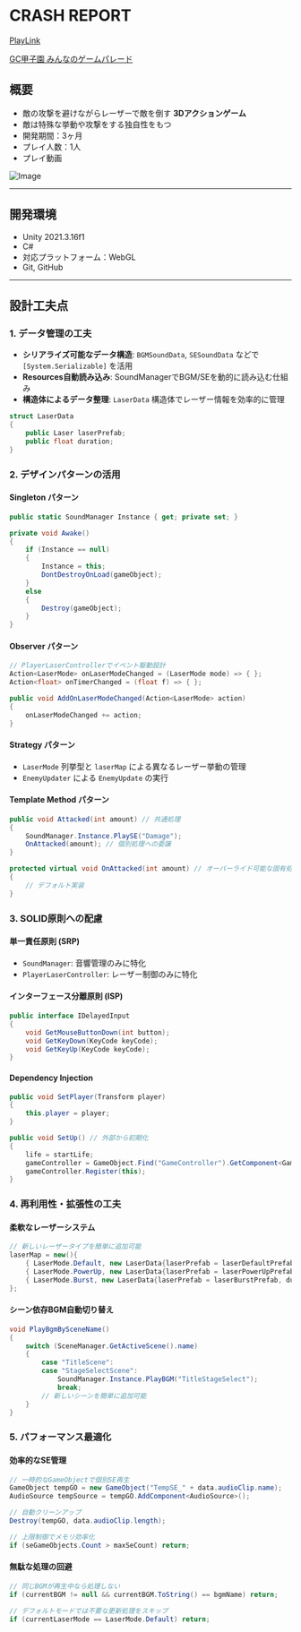 # CRASH REPORT

[PlayLink](https://unityroom.com/games/crash_report)

[GC甲子園 みんなのゲームパレード](https://gameparade.creators-guild.com/works/3163)

## 概要
- 敵の攻撃を避けながらレーザーで敵を倒す **3Dアクションゲーム**
- 敵は特殊な挙動や攻撃をする独自性をもつ
- 開発期間：3ヶ月
- プレイ人数：1人
- プレイ動画


![Image](https://github.com/user-attachments/assets/6777b44c-cb42-43f6-b556-7d7d729f28db)

---

## 開発環境
- Unity 2021.3.16f1
- C#  
- 対応プラットフォーム：WebGL
- Git, GitHub

---

##  **設計工夫点**

### **1. データ管理の工夫**
- **シリアライズ可能なデータ構造**: `BGMSoundData`, `SESoundData` などで `[System.Serializable]` を活用
- **Resources自動読み込み**: SoundManagerでBGM/SEを動的に読み込む仕組み
- **構造体によるデータ整理**: `LaserData` 構造体でレーザー情報を効率的に管理

```csharp
struct LaserData
{
    public Laser laserPrefab;
    public float duration;
}
```

### **2. デザインパターンの活用**

#### **Singleton パターン**
```csharp
public static SoundManager Instance { get; private set; }

private void Awake()
{
    if (Instance == null)
    {
        Instance = this;
        DontDestroyOnLoad(gameObject);
    }
    else
    {
        Destroy(gameObject);
    }
}
```

#### **Observer パターン**
```csharp
// PlayerLaserControllerでイベント駆動設計
Action<LaserMode> onLaserModeChanged = (LaserMode mode) => { };
Action<float> onTimerChanged = (float f) => { };

public void AddOnLaserModeChanged(Action<LaserMode> action)
{
    onLaserModeChanged += action;
}
```

#### **Strategy パターン**
- `LaserMode` 列挙型と `laserMap` による異なるレーザー挙動の管理
- `EnemyUpdater` による `EnemyUpdate` の実行

#### **Template Method パターン**
```csharp
public void Attacked(int amount) // 共通処理
{
    SoundManager.Instance.PlaySE("Damage");
    OnAttacked(amount); // 個別処理への委譲
}

protected virtual void OnAttacked(int amount) // オーバーライド可能な固有処理
{
    // デフォルト実装
}
```

### **3. SOLID原則への配慮**

#### **単一責任原則 (SRP)**
- `SoundManager`: 音響管理のみに特化
- `PlayerLaserController`: レーザー制御のみに特化

#### **インターフェース分離原則 (ISP)**
```csharp
public interface IDelayedInput
{
    void GetMouseButtonDown(int button);
    void GetKeyDown(KeyCode keyCode);
    void GetKeyUp(KeyCode keyCode);
}
```

#### **Dependency Injection**
```csharp
public void SetPlayer(Transform player)
{
    this.player = player;
}

public void SetUp() // 外部から初期化
{
    life = startLife;
    gameController = GameObject.Find("GameController").GetComponent<GameController>();
    gameController.Register(this);
}
```

### **4. 再利用性・拡張性の工夫**

#### **柔軟なレーザーシステム**
```csharp
// 新しいレーザータイプを簡単に追加可能
laserMap = new(){
    { LaserMode.Default, new LaserData{laserPrefab = laserDefaultPrefab, duration = Mathf.Infinity }},
    { LaserMode.PowerUp, new LaserData{laserPrefab = laserPowerUpPrefab, duration = powerUpDuration }},
    { LaserMode.Burst, new LaserData{laserPrefab = laserBurstPrefab, duration = burstDuration }},
};
```

#### **シーン依存BGM自動切り替え**
```csharp
void PlayBgmBySceneName()
{
    switch (SceneManager.GetActiveScene().name)
    {
        case "TitleScene":
        case "StageSelectScene":
            SoundManager.Instance.PlayBGM("TitleStageSelect");
            break;
        // 新しいシーンを簡単に追加可能
    }
}
```

### **5. パフォーマンス最適化**

#### **効率的なSE管理**
```csharp
// 一時的なGameObjectで個別SE再生
GameObject tempGO = new GameObject("TempSE_" + data.audioClip.name);
AudioSource tempSource = tempGO.AddComponent<AudioSource>();

// 自動クリーンアップ
Destroy(tempGO, data.audioClip.length);

// 上限制御でメモリ効率化
if (seGameObjects.Count > maxSeCount) return;
```

#### **無駄な処理の回避**
```csharp
// 同じBGMが再生中なら処理しない
if (currentBGM != null && currentBGM.ToString() == bgmName) return;

// デフォルトモードでは不要な更新処理をスキップ
if (currentLaserMode == LaserMode.Default) return;
```








